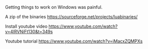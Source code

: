 Getting things to work on Windows was painful.

A zip of the binaries
https://sourceforge.net/projects/luabinaries/

Install youtube video
https://www.youtube.com/watch?v=4lRVNiFt130&t=349s

Youtube tutorial
https://www.youtube.com/watch?v=iMacxZQMPXs